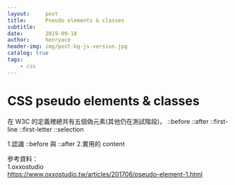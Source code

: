 ```yaml
---
layout:     post
title:      Pseudo elements & classes
subtitle:   
date:       2019-09-18
author:     henryace
header-img: img/post-bg-js-version.jpg
catalog: true
tags:
    - css
---
```

# CSS pseudo elements & classes

在 W3C 的定義裡總共有五個偽元素(其他仍在測試階段)，
::before
::after
::first-line
::first-letter
::selection

1.認識 ::before 與 ::after
2.實用的 content


參考資料：<br>
1.oxxostudio<br>
<https://www.oxxostudio.tw/articles/201706/pseudo-element-1.html><br>
